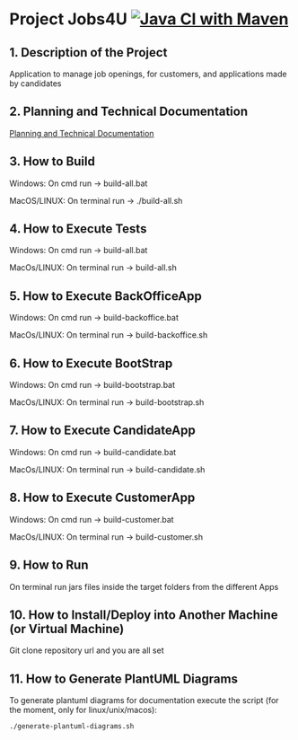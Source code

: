 # Project Jobs4U [![Java CI with Maven](https://github.com/Departamento-de-Engenharia-Informatica/sem4pi-23-24-2dl1/actions/workflows/maven.yml/badge.svg)](https://github.com/Departamento-de-Engenharia-Informatica/sem4pi-23-24-2dl1/actions/workflows/maven.yml)

## 1. Description of the Project

Application to manage job openings, for customers, and applications made by candidates

## 2. Planning and Technical Documentation

[Planning and Technical Documentation](sem4pi-23-24-2dl1/docs/readme.md)

## 3. How to Build

Windows:     On cmd run -> build-all.bat

MacOS/LINUX: On terminal run -> ./build-all.sh

## 4. How to Execute Tests

Windows: On cmd run -> build-all.bat

MacOs/LINUX: On terminal run -> build-all.sh

## 5. How to Execute BackOfficeApp

Windows: On cmd run -> build-backoffice.bat

MacOs/LINUX: On terminal run -> build-backoffice.sh

## 6. How to Execute BootStrap

Windows: On cmd run -> build-bootstrap.bat

MacOs/LINUX: On terminal run -> build-bootstrap.sh

## 7. How to Execute CandidateApp

Windows: On cmd run -> build-candidate.bat

MacOs/LINUX: On terminal run -> build-candidate.sh

## 8. How to Execute CustomerApp

Windows: On cmd run -> build-customer.bat

MacOs/LINUX: On terminal run -> build-customer.sh

## 9. How to Run

On terminal run jars files inside the target folders from the different Apps

## 10. How to Install/Deploy into Another Machine (or Virtual Machine)

Git clone repository url and you are all set

## 11. How to Generate PlantUML Diagrams

To generate plantuml diagrams for documentation execute the script (for the moment, only for linux/unix/macos):

    ./generate-plantuml-diagrams.sh


